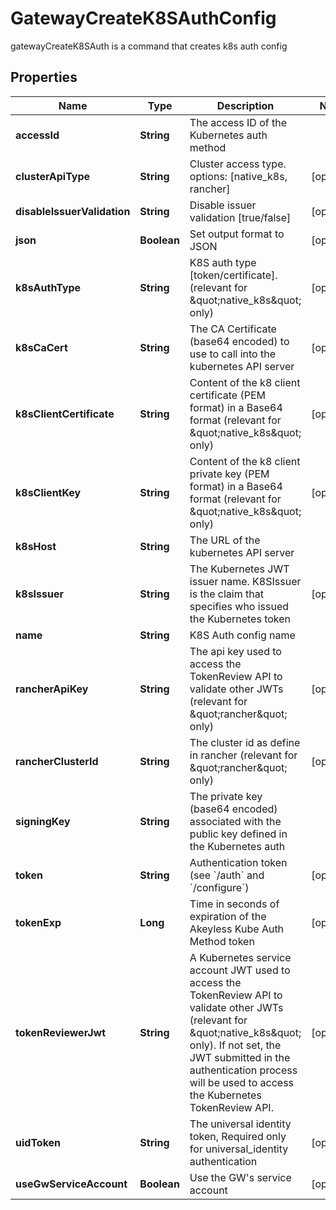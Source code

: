 

# GatewayCreateK8SAuthConfig

gatewayCreateK8SAuth is a command that creates k8s auth config

## Properties

Name | Type | Description | Notes
------------ | ------------- | ------------- | -------------
**accessId** | **String** | The access ID of the Kubernetes auth method | 
**clusterApiType** | **String** | Cluster access type. options: [native_k8s, rancher] |  [optional]
**disableIssuerValidation** | **String** | Disable issuer validation [true/false] |  [optional]
**json** | **Boolean** | Set output format to JSON |  [optional]
**k8sAuthType** | **String** | K8S auth type [token/certificate]. (relevant for \&quot;native_k8s\&quot; only) |  [optional]
**k8sCaCert** | **String** | The CA Certificate (base64 encoded) to use to call into the kubernetes API server |  [optional]
**k8sClientCertificate** | **String** | Content of the k8 client certificate (PEM format) in a Base64 format (relevant for \&quot;native_k8s\&quot; only) |  [optional]
**k8sClientKey** | **String** | Content of the k8 client private key (PEM format) in a Base64 format (relevant for \&quot;native_k8s\&quot; only) |  [optional]
**k8sHost** | **String** | The URL of the kubernetes API server | 
**k8sIssuer** | **String** | The Kubernetes JWT issuer name. K8SIssuer is the claim that specifies who issued the Kubernetes token |  [optional]
**name** | **String** | K8S Auth config name | 
**rancherApiKey** | **String** | The api key used to access the TokenReview API to validate other JWTs (relevant for \&quot;rancher\&quot; only) |  [optional]
**rancherClusterId** | **String** | The cluster id as define in rancher (relevant for \&quot;rancher\&quot; only) |  [optional]
**signingKey** | **String** | The private key (base64 encoded) associated with the public key defined in the Kubernetes auth | 
**token** | **String** | Authentication token (see &#x60;/auth&#x60; and &#x60;/configure&#x60;) |  [optional]
**tokenExp** | **Long** | Time in seconds of expiration of the Akeyless Kube Auth Method token |  [optional]
**tokenReviewerJwt** | **String** | A Kubernetes service account JWT used to access the TokenReview API to validate other JWTs (relevant for \&quot;native_k8s\&quot; only). If not set, the JWT submitted in the authentication process will be used to access the Kubernetes TokenReview API. |  [optional]
**uidToken** | **String** | The universal identity token, Required only for universal_identity authentication |  [optional]
**useGwServiceAccount** | **Boolean** | Use the GW&#39;s service account |  [optional]



